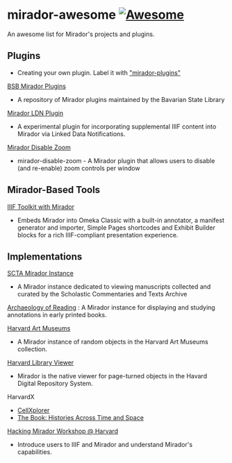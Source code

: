 
# mirador-awesome [![Awesome](https://cdn.rawgit.com/sindresorhus/awesome/d7305f38d29fed78fa85652e3a63e154dd8e8829/media/badge.svg)](https://github.com/sindresorhus/awesome)

An awesome list for Mirador's projects and plugins.

## Plugins

* Creating your own plugin. Label it with ["mirador-plugins"](https://github.com/search?q=topic%3Amirador-plugins&type=Repositories)

[BSB Mirador Plugins](https://github.com/dbmdz/mirador-plugins)
* A repository of Mirador plugins maintained by the Bavarian State Library

[Mirador LDN Plugin](https://github.com/jeffreycwitt/mirador-ldn-plugin)
* A experimental plugin for incorporating supplemental IIIF content into Mirador via Linked Data Notifications.

[Mirador Disable Zoom](https://github.com/UCLALibrary/mirador-disable-zoom)
* mirador-disable-zoom - A Mirador plugin that allows users to disable (and re-enable) zoom controls per window

## Mirador-Based Tools

[IIIF Toolkit with Mirador](https://github.com/utlib/IiifItems)
* Embeds Mirador into Omeka Classic with a built-in annotator, a manifest generator and importer, Simple Pages shortcodes and Exhibit Builder blocks for a rich IIIF-compliant presentation experience.

## Implementations

[SCTA Mirador Instance](http://mirador.scta.info)
* A Mirador instance dedicated to viewing manuscripts collected and curated by the Scholastic Commentaries and Texts Archive

[Archaeology of Reading](http://archaeologyofreading.org/viewer/) : A Mirador instance for displaying and studying annotations in early printed books.

[Harvard Art Museums](http://apps.harvardartmuseums.org/mirador/)
* A Mirador instance of random objects in the Harvard Art Museums collection.

[Harvard Library Viewer](https://iiif.lib.harvard.edu/manifests/view/drs:5981093$9b)
* Mirador is the native viewer for page-turned objects in the Havard Digital Repository System.

HarvardX
* [CellXplorer](https://courses.edx.org/courses/course-v1:HarvardX+MCB64.1x+2T2016/d16e07a5cec442eeb7cd9dfcb695dce0/)
* [The Book: Histories Across Time and Space](https://www.edx.org/book-histories-across-time-space-0)

[Hacking Mirador Workshop @ Harvard](http://darthcrimson.org/hacking-mirador/)
* Introduce users to IIIF and Mirador and understand Mirador's capabilities.
